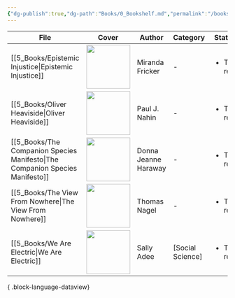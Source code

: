 ```yaml
---
{"dg-publish":true,"dg-path":"Books/0_Bookshelf.md","permalink":"/books/0-bookshelf/","title":"Bookshelf","pinned":true,"tags":["meta/dashboard"],"dgShowToc":true,"created":"2024-11-24T10:42:27.550+01:00","updated":"2024-12-15T18:21:19.444+01:00"}
---
```




| File                                                                            | Cover                                                                                                                                                 | Author               | Category         | Status                    |
| ------------------------------------------------------------------------------- | ----------------------------------------------------------------------------------------------------------------------------------------------------- | -------------------- | ---------------- | ------------------------- |
| [[5_Books/Epistemic Injustice\|Epistemic Injustice]]                         | <img src='http://books.google.com/books/content?id=mwdREAAAQBAJ&printsec=frontcover&img=1&zoom=1&edge=curl&source=gbs_api' width='100' height='auto'> | Miranda Fricker      | \-               | <ul><li>To read</li></ul> |
| [[5_Books/Oliver Heaviside\|Oliver Heaviside]]                               | <img src='http://books.google.com/books/content?id=e9wEntQmA0IC&printsec=frontcover&img=1&zoom=1&edge=curl&source=gbs_api' width='100' height='auto'> | Paul J. Nahin        | \-               | <ul><li>To read</li></ul> |
| [[5_Books/The Companion Species Manifesto\|The Companion Species Manifesto]] | <img src='' width='100' height='auto'>                                                                                                                | Donna Jeanne Haraway | \-               | <ul><li>To read</li></ul> |
| [[5_Books/The View From Nowhere\|The View From Nowhere]]                     | <img src='http://books.google.com/books/content?id=5cryOCGb2nEC&printsec=frontcover&img=1&zoom=1&edge=curl&source=gbs_api' width='100' height='auto'> | Thomas Nagel         | \-               | <ul><li>To read</li></ul> |
| [[5_Books/We Are Electric\|We Are Electric]]                                 | <img src='\-' width='100' height='auto'>                                                                                                              | Sally Adee           | [Social Science] | <ul><li>To read</li></ul> |

{ .block-language-dataview}

